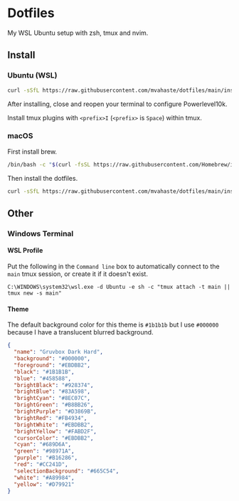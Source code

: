 # Dotfiles

My WSL Ubuntu setup with zsh, tmux and nvim.

## Install

### Ubuntu (WSL)

```bash
curl -sSfL https://raw.githubusercontent.com/mvahaste/dotfiles/main/install-ubuntu.sh | sh
```

After installing, close and reopen your terminal to configure Powerlevel10k.

Install tmux plugins with `<prefix>I` (`<prefix>` is `Space`) within tmux.

### macOS

First install brew.

```bash
/bin/bash -c "$(curl -fsSL https://raw.githubusercontent.com/Homebrew/install/HEAD/install.sh)"
```

Then install the dotfiles.

```bash
curl -sSfL https://raw.githubusercontent.com/mvahaste/dotfiles/main/install-macos.sh | sh
```

## Other

### Windows Terminal

#### WSL Profile

Put the following in the `Command line` box to automatically connect to the `main` tmux session, or create it if it doesn't exist.

```
C:\WINDOWS\system32\wsl.exe -d Ubuntu -e sh -c "tmux attach -t main || tmux new -s main"
```

#### Theme

The default background color for this theme is `#1b1b1b` but I use `#000000` because I have a translucent blurred background.

```json
{
  "name": "Gruvbox Dark Hard",
  "background": "#000000",
  "foreground": "#EBDBB2",
  "black": "#1B1B1B",
  "blue": "#458588",
  "brightBlack": "#928374",
  "brightBlue": "#83A598",
  "brightCyan": "#8EC07C",
  "brightGreen": "#B8BB26",
  "brightPurple": "#D3869B",
  "brightRed": "#FB4934",
  "brightWhite": "#EBDBB2",
  "brightYellow": "#FABD2F",
  "cursorColor": "#EBDBB2",
  "cyan": "#689D6A",
  "green": "#98971A",
  "purple": "#B16286",
  "red": "#CC241D",
  "selectionBackground": "#665C54",
  "white": "#A89984",
  "yellow": "#D79921"
}
```
